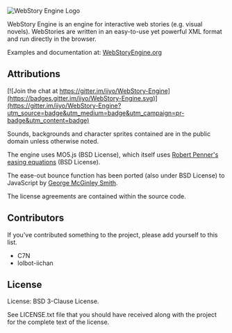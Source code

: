 ![WebStory Engine Logo](https://iiyo.org/res/webstory-engine-logo.png)

WebStory Engine is an engine for interactive web stories (e.g. visual
novels). WebStories are written in an easy-to-use yet powerful XML format
and run directly in the browser.

Examples and documentation at: [WebStoryEngine.org](http://webstoryengine.org "WebStoryEngine Official Site")

## Attributions ##

[![Join the chat at https://gitter.im/iiyo/WebStory-Engine](https://badges.gitter.im/iiyo/WebStory-Engine.svg)](https://gitter.im/iiyo/WebStory-Engine?utm_source=badge&utm_medium=badge&utm_campaign=pr-badge&utm_content=badge)

Sounds, backgrounds and character sprites contained are in the public domain unless otherwise noted.

The engine uses MO5.js (BSD License), which itself uses
[Robert Penner's easing equations](http://www.robertpenner.com/easing/) (BSD License).
 
The ease-out bounce function has been ported (also under BSD License) to JavaScript by 
[George McGinley Smith](http://gsgd.co.uk/sandbox/jquery/easing/). 

The license agreements are contained within the source code.

## Contributors ##

If you've contributed something to the project, please add yourself to this list.

 * C7N
 * lolbot-iichan

## License ##

License: BSD 3-Clause License.

See LICENSE.txt file that you should have received along with the project for the complete text
of the license.
